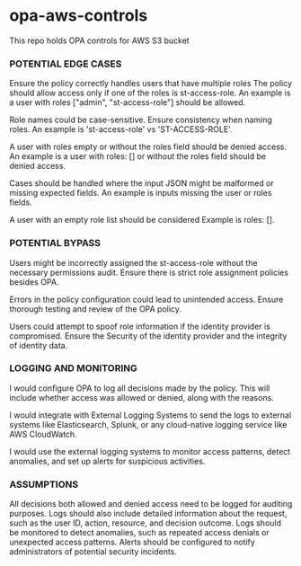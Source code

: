 # opa-aws-controls
This repo holds OPA controls for AWS S3 bucket

### POTENTIAL EDGE CASES
Ensure the policy correctly handles users that have multiple roles
The policy should allow access only if one of the roles is st-access-role.
An example is a user with roles ["admin", "st-access-role"] should be allowed.

Role names could be case-sensitive. Ensure consistency when naming roles.
An example is  'st-access-role' vs 'ST-ACCESS-ROLE'.

A user with roles empty or without the roles field should be denied access.
An example is a user with roles: [] or without the roles field should be denied access.

Cases should be handled where the input JSON might be malformed or missing expected fields.
An example is inputs missing the user or roles fields.


A user with an empty role list should be considered 
Example is roles: [].


### POTENTIAL BYPASS 
Users might be incorrectly assigned the st-access-role without the necessary permissions audit. Ensure there is strict role assignment policies besides OPA.

Errors in the policy configuration could lead to unintended access. Ensure thorough testing and review of the OPA policy.

Users could attempt to spoof role information if the identity provider is compromised. Ensure the Security of the identity provider and the integrity of identity data.


### LOGGING AND MONITORING

I would configure OPA to log all decisions made by the policy. This will include whether access was allowed or denied, along with the reasons.

I would integrate with External Logging Systems to send the logs to external systems like Elasticsearch, Splunk, or any cloud-native logging service like AWS CloudWatch.

I would use the external logging systems to monitor access patterns, detect anomalies, and set up alerts for suspicious activities.

### ASSUMPTIONS
All decisions both allowed and denied access need to be logged for auditing purposes.
Logs should also include detailed information about the request, such as the user ID, action, resource, and decision outcome.
Logs should be monitored to detect anomalies, such as repeated access denials or unexpected access patterns.
Alerts should be configured to notify administrators of potential security incidents.
